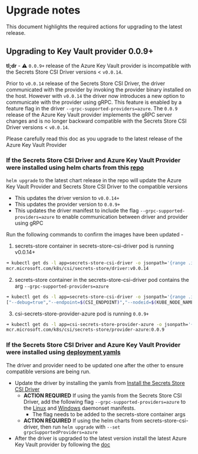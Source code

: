 # Upgrade notes

This document highlights the required actions for upgrading to the latest release.

## Upgrading to Key Vault provider 0.0.9+

**tl;dr** - :warning: `0.0.9+` release of the Azure Key Vault provider is incompatible with the Secrets Store CSI Driver versions < `v0.0.14`.

Prior to `v0.0.14` release of the Secrets Store CSI Driver, the driver communicated with the provider by invoking the provider binary installed on the host. However with `v0.0.14` the driver now introduces a new option to communicate with the provider using gRPC. This feature is enabled by a feature flag in the driver `--grpc-supported-providers=azure`. The `0.0.9` release of the Azure Key Vault provider implements the gRPC server changes and is no longer backward compatible with the Secrets Store CSI Driver versions < `v0.0.14`.

Please carefully read this doc as you upgrade to the latest release of the Azure Key Vault Provider


### If the Secrets Store CSI Driver and Azure Key Vault Provider were installed using helm charts from this [repo](../charts/csi-secrets-store-provider-azure/README.md)

`helm upgrade` to the latest chart release in the repo will update the Azure Key Vault Provider and Secrets Store CSI Driver to the compatible versions

- This updates the driver version to `v0.0.14+`
- This updates the provider version to `0.0.9+`
- This updates the driver manifest to include the flag `--grpc-supported-providers=azure` to enable communication between driver and provider using gRPC

Run the following commands to confirm the images have been updated -

1. secrets-store container in secrets-store-csi-driver pod is running v0.0.14+

```bash
➜ kubectl get ds -l app=secrets-store-csi-driver -o jsonpath='{range .items[*]}{.spec.template.spec.containers[1].image}{"\n"}'
mcr.microsoft.com/k8s/csi/secrets-store/driver:v0.0.14
```

2. secrets-store container in the secrets-store-csi-driver pod contains the arg `--grpc-supported-providers=azure`

```bash
➜ kubectl get ds -l app=secrets-store-csi-driver -o jsonpath='{range .items[*]}{.spec.template.spec.containers[1].args}{"\n"}'
["--debug=true","--endpoint=$(CSI_ENDPOINT)","--nodeid=$(KUBE_NODE_NAME)","--provider-volume=/etc/kubernetes/secrets-store-csi-providers","--grpc-supported-providers=azure","--metrics-addr=:8080"]
```

3. csi-secrets-store-provider-azure pod is running `0.0.9+`

```bash
➜ kubectl get ds -l app=csi-secrets-store-provider-azure -o jsonpath='{range .items[*]}{.spec.template.spec.containers[0].image}{"\n"}'
mcr.microsoft.com/k8s/csi/secrets-store/provider-azure:0.0.9
```

### If the Secrets Store CSI Driver and Azure Key Vault Provider were installed using [deployment yamls](install-yamls.md)

The driver and provider need to be updated one after the other to ensure compatible versions are being run.

- Update the driver by installing the yamls from [Install the Secrets Store CSI Driver](https://github.com/kubernetes-sigs/secrets-store-csi-driver#install-the-secrets-store-csi-driver)
  - **ACTION REQUIRED** If using the yamls from the Secrets Store CSI Driver, add the following flag `--grpc-supported-providers=azure` to the [Linux](https://github.com/kubernetes-sigs/secrets-store-csi-driver/blob/master/deploy/secrets-store-csi-driver.yaml) and [Windows](https://github.com/kubernetes-sigs/secrets-store-csi-driver/blob/master/deploy/secrets-store-csi-driver-windows.yaml) daemonset manifests.
    - The flag needs to be added to the secrets-store container args
  - **ACTION REQUIRED** If using the helm charts from secrets-store-csi-driver, then run `helm upgrade` with `--set grpcSupportedProviders=azure`
- After the driver is upgraded to the latest version install the latest Azure Key Vault provider by following the [doc](install-yamls.md)
